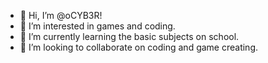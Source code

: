 - 👋 Hi, I’m @oCYB3R!
- 👀 I’m interested in games and coding.
- 🌱 I’m currently learning the basic subjects on school.
- 💞️ I’m looking to collaborate on coding and game creating.

<!---
oCYB3R/oCYB3R is a ✨ special ✨ repository because its `README.md` (this file) appears on your GitHub profile.
You can click the Preview link to take a look at your changes.
--->

